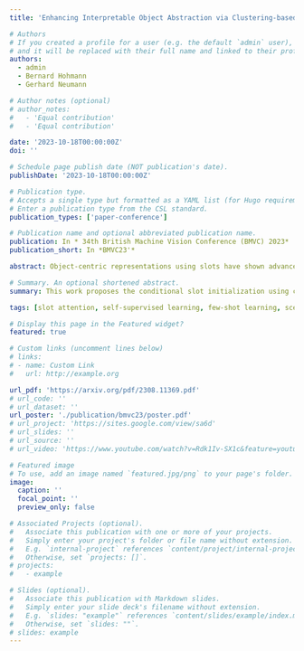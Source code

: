 ```yaml
---
title: 'Enhancing Interpretable Object Abstraction via Clustering-based Slot Initialization'

# Authors
# If you created a profile for a user (e.g. the default `admin` user), write the username (folder name) here
# and it will be replaced with their full name and linked to their profile.
authors:
  - admin
  - Bernard Hohmann
  - Gerhard Neumann

# Author notes (optional)
# author_notes:
#   - 'Equal contribution'
#   - 'Equal contribution'

date: '2023-10-18T00:00:00Z'
doi: ''

# Schedule page publish date (NOT publication's date).
publishDate: '2023-10-18T00:00:00Z'

# Publication type.
# Accepts a single type but formatted as a YAML list (for Hugo requirements).
# Enter a publication type from the CSL standard.
publication_types: ['paper-conference']

# Publication name and optional abbreviated publication name.
publication: In * 34th British Machine Vision Conference (BMVC) 2023*
publication_short: In *BMVC23'*

abstract: Object-centric representations using slots have shown advances towards efficient, flexible and interpretable abstraction from low-level perceptual features in a compositional scene. Current approaches randomize the initial state of slots followed by an iterative refinement. As we show in this paper, the random slot initialization significantly affects the accuracy of the final slot prediction. Moreover, current approaches require a predetermined number of slots from prior knowledge of the data, which limits the applicability in the real world. In our work, we initialize the slot representations with clustering algorithms conditioned on the perceptual input features. This requires an additional layer in the architecture to initialize the slots given the identified clusters. We design permutation invariant and permutation equivariant versions of this layer to enable the exchangeable slot representations after clustering. Additionally, we employ mean-shift clustering to automatically identify the number of slots for a given scene. We evaluate our method on object discovery and novel view synthesis tasks with various datasets. The results show that our method outperforms prior works consistently, especially for complex scenes.

# Summary. An optional shortened abstract.
summary: This work proposes the conditional slot initialization using clustering algorithms instead of random initialization and allows to generate flexible number of slots. Furthermore, it analyzes the effect of permutation symmetry including invariance and equivariance on the object-centric slot representations indicating the permutation equivariant mean-shift model presents notable advances especially for complex scenes.

tags: [slot attention, self-supervised learning, few-shot learning, scene understanding, novel view synthesis]

# Display this page in the Featured widget?
featured: true

# Custom links (uncomment lines below)
# links:
# - name: Custom Link
#   url: http://example.org

url_pdf: 'https://arxiv.org/pdf/2308.11369.pdf'
# url_code: ''
# url_dataset: ''
url_poster: './publication/bmvc23/poster.pdf'
# url_project: 'https://sites.google.com/view/sa6d'
# url_slides: ''
# url_source: ''
# url_video: 'https://www.youtube.com/watch?v=Rdk1Iv-SX1c&feature=youtu.be'

# Featured image
# To use, add an image named `featured.jpg/png` to your page's folder.
image:
  caption: ''
  focal_point: ''
  preview_only: false

# Associated Projects (optional).
#   Associate this publication with one or more of your projects.
#   Simply enter your project's folder or file name without extension.
#   E.g. `internal-project` references `content/project/internal-project/index.md`.
#   Otherwise, set `projects: []`.
# projects:
#   - example

# Slides (optional).
#   Associate this publication with Markdown slides.
#   Simply enter your slide deck's filename without extension.
#   E.g. `slides: "example"` references `content/slides/example/index.md`.
#   Otherwise, set `slides: ""`.
# slides: example
---
```


<!-- {{% callout note %}}
Click the _Cite_ button above to demo the feature to enable visitors to import publication metadata into their reference management software.
{{% /callout %}}

{{% callout note %}}
Create your slides in Markdown - click the _Slides_ button to check out the example.
{{% /callout %}}

Add the publication's **full text** or **supplementary notes** here. You can use rich formatting such as including [code, math, and images](https://wowchemy.com/docs/content/writing-markdown-latex/). -->
